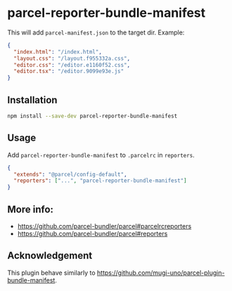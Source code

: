 # parcel-reporter-bundle-manifest

This will add `parcel-manifest.json` to the target dir. Example:
```json
{
  "index.html": "/index.html",
  "layout.css": "/layout.f955332a.css",
  "editor.css": "/editor.e1160f52.css",
  "editor.tsx": "/editor.9099e93e.js"
}
```

## Installation
```sh
npm install --save-dev parcel-reporter-bundle-manifest
```

## Usage
Add `parcel-reporter-bundle-manifest` to `.parcelrc` in `reporters`.
```json
{
  "extends": "@parcel/config-default",
  "reporters": ["...", "parcel-reporter-bundle-manifest"]
}
```

## More info:
- https://github.com/parcel-bundler/parcel#parcelrcreporters
- https://github.com/parcel-bundler/parcel#reporters

## Acknowledgement

This plugin behave similarly to https://github.com/mugi-uno/parcel-plugin-bundle-manifest. 
